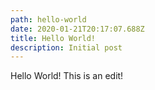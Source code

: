 ```yaml
---
path: hello-world
date: 2020-01-21T20:17:07.688Z
title: Hello World!
description: Initial post
---
```

Hello World! This is an edit!

